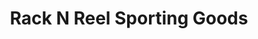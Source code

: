 ---
title: "Rack N Reel Sporting Goods"
url: /new-haven/rack-n-reel-sporting-goods/
shop: sports
---